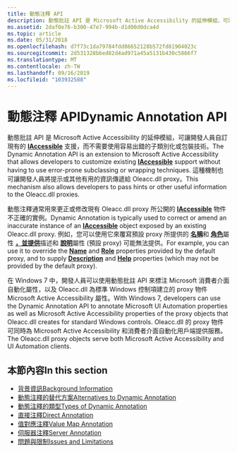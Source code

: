 ```yaml
---
title: 動態注釋 API
description: 動態批註 API 是 Microsoft Active Accessibility 的延伸模組，可讓開發人員自訂現有的 IAccessible 支援，而不需要使用容易出錯的子類別化或包裝技術。
ms.assetid: 2daf0e76-b300-47e7-994b-d1d00d0dca4d
ms.topic: article
ms.date: 05/31/2018
ms.openlocfilehash: d7f73c1da79784fdd86652128b572fd81904023c
ms.sourcegitcommit: 2d531328b6ed82d4ad971a45a5131b430c5866f7
ms.translationtype: MT
ms.contentlocale: zh-TW
ms.lasthandoff: 09/16/2019
ms.locfileid: "103932588"
---
```

# <a name="dynamic-annotation-api"></a><span data-ttu-id="303c0-103">動態注釋 API</span><span class="sxs-lookup"><span data-stu-id="303c0-103">Dynamic Annotation API</span></span>

<span data-ttu-id="303c0-104">動態批註 API 是 Microsoft Active Accessibility 的延伸模組，可讓開發人員自訂現有的 [**IAccessible**](/windows/desktop/api/oleacc/nn-oleacc-iaccessible) 支援，而不需要使用容易出錯的子類別化或包裝技術。</span><span class="sxs-lookup"><span data-stu-id="303c0-104">The Dynamic Annotation API is an extension to Microsoft Active Accessibility that allows developers to customize existing [**IAccessible**](/windows/desktop/api/oleacc/nn-oleacc-iaccessible) support without having to use error-prone subclassing or wrapping techniques.</span></span> <span data-ttu-id="303c0-105">這種機制也可讓開發人員將提示或其他有用的資訊傳遞給 Oleacc.dll proxy。</span><span class="sxs-lookup"><span data-stu-id="303c0-105">This mechanism also allows developers to pass hints or other useful information to the Oleacc.dll proxies.</span></span>

<span data-ttu-id="303c0-106">動態注釋通常用來更正或修改現有 Oleacc.dll proxy 所公開的 [**IAccessible**](/windows/desktop/api/oleacc/nn-oleacc-iaccessible) 物件不正確的實例。</span><span class="sxs-lookup"><span data-stu-id="303c0-106">Dynamic Annotation is typically used to correct or amend an inaccurate instance of an [**IAccessible**](/windows/desktop/api/oleacc/nn-oleacc-iaccessible) object exposed by an existing Oleacc.dll proxy.</span></span> <span data-ttu-id="303c0-107">例如，您可以使用它來覆寫預設 proxy 所提供的 [**名稱**](name-property.md)和 [**角色**](role-property.md)屬性 [**，並提供**](help-property.md)描述和 [**說明**](description-property.md)屬性 (預設 proxy) 可能無法提供。</span><span class="sxs-lookup"><span data-stu-id="303c0-107">For example, you can use it to override the [**Name**](name-property.md) and [**Role**](role-property.md) properties provided by the default proxy, and to supply [**Description**](description-property.md) and [**Help**](help-property.md) properties (which may not be provided by the default proxy).</span></span>

<span data-ttu-id="303c0-108">在 Windows 7 中，開發人員可以使用動態批註 API 來標注 Microsoft 消費者介面自動化屬性，以及 Oleacc.dll 為標準 Windows 控制項建立的 proxy 物件 Microsoft Active Accessibility 屬性。</span><span class="sxs-lookup"><span data-stu-id="303c0-108">With Windows 7, developers can use the Dynamic Annotation API to annotate Microsoft UI Automation properties as well as Microsoft Active Accessibility properties of the proxy objects that Oleacc.dll creates for standard Windows controls.</span></span> <span data-ttu-id="303c0-109">Oleacc.dll 的 proxy 物件可同時為 Microsoft Active Accessibility 和消費者介面自動化用戶端提供服務。</span><span class="sxs-lookup"><span data-stu-id="303c0-109">The Oleacc.dll proxy objects serve both Microsoft Active Accessibility and UI Automation clients.</span></span>

## <a name="in-this-section"></a><span data-ttu-id="303c0-110">本節內容</span><span class="sxs-lookup"><span data-stu-id="303c0-110">In this section</span></span>

-   [<span data-ttu-id="303c0-111">背景資訊</span><span class="sxs-lookup"><span data-stu-id="303c0-111">Background Information</span></span>](background-information.md)
-   [<span data-ttu-id="303c0-112">動態注釋的替代方案</span><span class="sxs-lookup"><span data-stu-id="303c0-112">Alternatives to Dynamic Annotation</span></span>](alternatives-to-dynamic-annotation.md)
-   [<span data-ttu-id="303c0-113">動態注釋的類型</span><span class="sxs-lookup"><span data-stu-id="303c0-113">Types of Dynamic Annotation</span></span>](types-of-dynamic-annotation.md)
-   [<span data-ttu-id="303c0-114">直接注釋</span><span class="sxs-lookup"><span data-stu-id="303c0-114">Direct Annotation</span></span>](direct-annotation.md)
-   [<span data-ttu-id="303c0-115">值對應注釋</span><span class="sxs-lookup"><span data-stu-id="303c0-115">Value Map Annotation</span></span>](value-map-annotation.md)
-   [<span data-ttu-id="303c0-116">伺服器注釋</span><span class="sxs-lookup"><span data-stu-id="303c0-116">Server Annotation</span></span>](server-annotation.md)
-   [<span data-ttu-id="303c0-117">問題與限制</span><span class="sxs-lookup"><span data-stu-id="303c0-117">Issues and Limitations</span></span>](issues-and-limitations.md)

 

 




